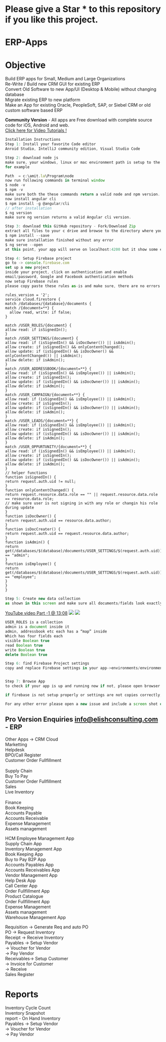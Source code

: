 # Please give a <b>Star *</b> to this repository if you like this project.
# ERP-Apps
# Objective
Build ERP apps for Small, Medium and Large Organizations<br/>
Re-Write / Build new CRM GUI for existing ERP<br/>
Convert Old Software to new App/UI (Desktop & Mobile) without changing database<br/>
Migrate existing ERP to new platform<br/>
Make an App for existing Oracle, PeopleSoft, SAP, or Siebel CRM or old custom software based ERP<br/>

<b>Community Version</b> - All apps are Free download with complete source code for iOS, Android and web.<br>
<a href="https://www.youtube.com/playlist?list=PLp0TENYyY8lHNMTAlrfVQKzAvQo3yzHYk">Click here for Video Tutorials !</a>
<br/>
``` ts
Installation Instructions
Step 1: Install your favorite Code editor
Anroid Studio, IntelliJ community edition, Visual Studio Code

Step 2: download node js
make sure, your windows, linux or mac environment path is setup to the directory where your node.exe file is
for example

Path  = c:\amit.la\Program\node
now run following commands in terminal window
$ node -v
$ npm -v
make sure both the these commands return a valid node and npm version.
now install angular cli
$ npm install -g @angular/cli
// after installation
$ ng version
make sure ng version returns a valid Angular cli version.

Step 3: download this GitHub repository - Fork/Download Zip 
extract all files to your c drive and browse to the directory where you can see package.json
$ npm install --save
make sure installation finished without any error
$ ng serve --open
at this point, your app will serve on localhost:4200 but it show some errors because your firebase in not setup yet

Step 4: Setup Firebase project 
go to -> console.firebase.com
set up a new project
inside your project, click on authentication and enable
email/password, Google and Facebook authentication methods
now setup Firebase rules
please copy paste these rules as-is and make sure, there are no errors anywhere.
```
    
    rules_version = '2';
    service cloud.firestore {
    match /databases/{database}/documents {
    match /{document=**} {
      allow read, write: if false;
    }
    
    match /USER_ROLES/{document} {
    allow read: if isSignedIn();
    }
    match /USER_SETTINGS/{document} {
    allow read: if (isSignedIn() && isDocOwner()) || isAdmin();
    allow create: if isSignedIn() && onlyContentChanged();
    allow update: if (isSignedIn() && isDocOwner() && onlyContentChanged()) || isAdmin();
    allow delete: if isAdmin();
    }
    match /USER_ADDRESSBOOK/{document=**} {
    allow read: if (isSignedIn() && isEmployee()) || isAdmin();
    allow create: if isSignedIn();
    allow update: if (isSignedIn() && isDocOwner()) || isAdmin();
    allow delete: if isAdmin();
    }
    match /USER_CAMPAIGN/{document=**} {
    allow read: if (isSignedIn() && isEmployee()) || isAdmin();
    allow create: if isSignedIn();
    allow update: if (isSignedIn() && isDocOwner()) || isAdmin();
    allow delete: if isAdmin();
    }
    match /USER_LEADS/{document=**} {
    allow read: if (isSignedIn() && isEmployee()) || isAdmin();
    allow create: if isSignedIn();
    allow update: if (isSignedIn() && isDocOwner()) || isAdmin();
    allow delete: if isAdmin();
    }
    match /USER_OPPURTUNITY/{document=**} {
    allow read: if (isSignedIn() && isEmployee()) || isAdmin();
    allow create: if isSignedIn();
    allow update: if (isSignedIn() && isDocOwner()) || isAdmin();
    allow delete: if isAdmin();
    }
    // helper functions
    function isSignedIn() {
    return request.auth.uid != null;
    }
    function onlyContentChanged() {
    return request.resource.data.role == "" || request.resource.data.role == resource.data.role;
    // make sure user is not signing in with any role or changin his role during update
    }
    function isDocOwner() {
    return request.auth.uid == resource.data.author;
    }
    function isDocCreater() {
    return request.auth.uid == request.resource.data.author;
    }
    function isAdmin() {
    return get(/databases/$(database)/documents/USER_SETTINGS/$(request.auth.uid)).data.role == "admin";
    }
    function isEmployee() {
    return get(/databases/$(database)/documents/USER_SETTINGS/$(request.auth.uid)).data.role == "employee";
    }
    }
    }

```ts
Step 5: Create new data collection
as shown in this screen and make sure all documents/fields look exactly the same.
```

<a href="https://www.youtube.com/playlist?list=PLp0TENYyY8lHNMTAlrfVQKzAvQo3yzHYk">YouTube video Part -1 @ 13:08</a>
<img src="https://user-images.githubusercontent.com/20031132/79258144-8f462600-7e3f-11ea-8d32-ee39026c015f.png">
<img src="https://user-images.githubusercontent.com/20031132/79186856-a0efe500-7dcf-11ea-998c-890b58fd28e9.png">
```ts
USER_ROLES is a collection
admin is a document inside it
admin, addressbook etc each has a “map” inside
Which has four fields each
visible Boolean true
read Boolean true
write Boolean true
delete Boolean true

Step 6: find Firebase Project settings
copy and replace Firebase settings in your app->environments/environment.ts and environment.prod.ts


Step 7: Browse App 
to check if your app is up and running now if not, please open browser console and look for errors

if firebase is not setup properly or settings are not copies correctly, you will see error like invalid API Key.

For any other error please open a new issue and include a screen shot of your terminal and browser console window.
```
## Pro Version Enquiries info@elishconsulting.com - ERP

Other Apps -> CRM Cloud<br/>
  Marketting<br/>
  Helpdesk<br/>
  BPO/Call Register<br/>
  Customer Order Fullfillment<br/><br/>
Supply Chain<br/>
  Buy To Pay<br/>
  Customer Order Fullfillment<br/>
  Sales<br/>
  Live Inventory<br/><br/>
Finance<br/>
  Book Keeping<br/>
  Accounts Payable<br/>
  Accounts Receivable<br/>
Expense Management<br/>
Assets management<br/>

HCM Employee Management App<br/>
Supply Chain App<br/>
Inventory Management App<br/>
Book Keeping App<br/>
Buy to Pay B2P App<br/>
Accounts Payables App<br/>
Accounts Receivables App<br/>
Vendor Management App<br/>
Help Desk App<br/>
Call Center App<br/>
Order Fullfillment App<br/>
Product Catalogue<br/>
Order Fullfillment App<br/>
Expense Management<br/>
Assets management<br/>
Warehouse Management App<br/>

Requisition -> Generate Req and auto PO<br/>
PO  -> Request Inventory<br/>
Receipt -> Receive Inventory<br/>
Payables -> Setup Vendor<br/>
        -> Voucher for Vendor<br/>
        -> Pay Vendor<br/>
Receivables-> Setup Customer<br/>
        -> Invoice for Customer<br/>
        -> Receive<br/>
Sales Register<br/>
# Reports
Inventory Cycle Count<br/>
Inventory Snapshot<br/>
report - On Hand Inventory<br/>
Payables -> Setup Vendor<br/>
        -> Voucher for Vendor<br/>
        -> Pay Vendor<br/>